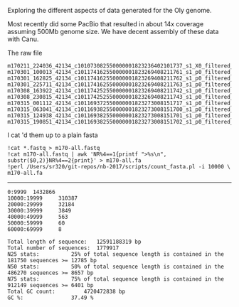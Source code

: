 Exploring the different aspects of data generated for the Oly genome.

Most recently did some PacBio that resulted in about 14x coverage assuming 500Mb genome size. We have decent assembly of these data with Canu. 

The raw file 
```
m170211_224036_42134_c101073082550000001823236402101737_s1_X0_filtered_subreads.fastq*
m170301_100013_42134_c101174162550000001823269408211761_s1_p0_filtered_subreads.fastq*
m170301_162825_42134_c101174162550000001823269408211762_s1_p0_filtered_subreads.fastq*
m170301_225711_42134_c101174162550000001823269408211763_s1_p0_filtered_subreads.fastq*
m170308_163922_42134_c101174252550000001823269408211742_s1_p0_filtered_subreads.fastq*
m170308_230815_42134_c101174252550000001823269408211743_s1_p0_filtered_subreads.fastq*
m170315_001112_42134_c101169372550000001823273008151717_s1_p0_filtered_subreads.fastq*
m170315_063041_42134_c101169382550000001823273008151700_s1_p0_filtered_subreads.fastq*
m170315_124938_42134_c101169382550000001823273008151701_s1_p0_filtered_subreads.fastq*
m170315_190851_42134_c101169382550000001823273008151702_s1_p0_filtered_subreads.fastq* 
```

I cat 'd them up to a plain fasta 
```
!cat *.fastq > m170-all.fastq
!cat m170-all.fastq | awk 'NR%4==1{printf ">%s\n", substr($0,2)}NR%4==2{print}' > m170-all.fa
!perl /Users/sr320/git-repos/nb-2017/scripts/count_fasta.pl -i 10000 \
m170-all.fa
```
---

```
0:9999 	1432866
10000:19999 	310387
20000:29999 	32184
30000:39999 	3849
40000:49999 	563
50000:59999 	60
60000:69999 	8

Total length of sequence:	12591188319 bp
Total number of sequences:	1779917
N25 stats:			25% of total sequence length is contained in the 181750 sequences >= 12785 bp
N50 stats:			50% of total sequence length is contained in the 486270 sequences >= 8657 bp
N75 stats:			75% of total sequence length is contained in the 912149 sequences >= 6401 bp
Total GC count:			4720472838 bp
GC %:				37.49 %
```


